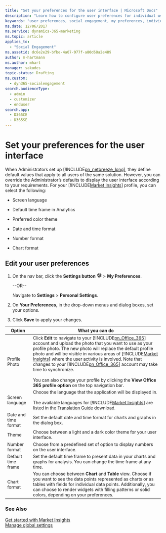 ```yaml
---
title: "Set your preferences for the user interface | Microsoft Docs"
description: "Learn how to configure user preferences for individual users."
keywords: "user preferences, social engagement, my preferences, individual settings"
ms.date: 12/06/2017
ms.service: dynamics-365-marketing
ms.topic: article
applies_to: 
  - "Social Engagement"
ms.assetid: dc6e2e29-bfbe-4a07-977f-a80d68a2e489
author: m-hartmann
ms.author: mhart
manager: sakudes
topic-status: Drafting
ms.custom: 
  - dyn365-socialengagement
search.audienceType: 
  - admin
  - customizer
  - enduser
search.app: 
  - D365CE
  - D365SE
---
```


# Set your preferences for the user interface
When Administrators set up [!INCLUDE[pn_netbreeze_long](../includes/pn-social-engagement-long.md)], they define default values that apply to all users of the same solution. However, you can override the Administrator’s defaults to display the user interface according to your requirements. For your [!INCLUDE[Market Insights](../includes/pn-market-insights-short.md)] profile, you can select the following:  
  
- Screen language  
  
- Default time frame in Analytics  
  
- Preferred color theme  
  
- Date and time format  
  
- Number format  

- Chart format
  
<a name="EditPrefs"></a>   
## Edit your user preferences  
  
1.  On the nav bar, click the **Settings button** ![configuration button](media/settings-icon.png "Configuration button") > **My Preferences**.  
  
     --OR--  
  
     Navigate to **Settings** > **Personal Settings**.  
  
2.  On **Your Preferences**, in the drop-down menus and dialog boxes, set your options.  
  
3.  Click **Save** to apply your changes.  
  
|        Option        |                                                                                                                                                                                                                                                                                                           What you can do                                                                                                                                                                                                                                                                                                            |
|----------------------|--------------------------------------------------------------------------------------------------------------------------------------------------------------------------------------------------------------------------------------------------------------------------------------------------------------------------------------------------------------------------------------------------------------------------------------------------------------------------------------------------------------------------------------------------------------------------------------------------------------------------------------|
|    Profile Photo     | Click **Edit** to navigate to your [!INCLUDE[pn_Office_365](../includes/pn-office-365.md)] account and upload the photo that you want to use as your profile photo. The  new photo will replace the default profile photo and will be visible in various areas of [!INCLUDE[Market Insights](../includes/pn-market-insights-short.md)] where the user activity is involved.  Note that changes to your [!INCLUDE[pn_Office_365](../includes/pn-office-365.md)] account may take time to synchronize.<br /><br /> You can also change your profile by clicking the **View Office 365 profile option** on the top navigation bar. |
|   Screen language    |                                                                                                                                                                          Choose the language that the application will be displayed in.<br /><br /> The available languages for [!INCLUDE[Market Insights](../includes/pn-market-insights-short.md)] are listed in the [Translation Guide](http://go.microsoft.com/fwlink/p/?LinkID=391086) download.                                                                                                                                                                           |
| Date and time format |                                                                                                                                                                                                                                                                            Set the default date and time format for charts and graphs in the dialog box.                                                                                                                                                                                                                                                                             |
|        Theme         |                                                                                                                                                                                                                                                                                Choose between a light and a dark color theme for your user interface.                                                                                                                                                                                                                                                                                |
|    Number format     |                                                                                                                                                                                                                                                                           Choose from a predefined set of option to display numbers on the user interface.                                                                                                                                                                                                                                                                           |
|  Default time frame  |                                                                                                                                                                                                                                                    Set the default time frame to present data in your charts and graphs for analysis. You can change the time frame at any time.                                                                                                                                                                                                                                                     |
|     Chart format     |                                                                                                                                                                    You can choose between **Chart** and **Table** view. Choose if you want to see the data points represented as charts or as tables with fields for individual data points. Additionally, you can choose to render widgets with filling patterns or solid colors, depending on your preferences.                                                                                                                                                                    |
  
### See Also  
 [Get started with Market Insights](get-started.md)   
 [Manage global settings](manage-global-settings.md)
 
